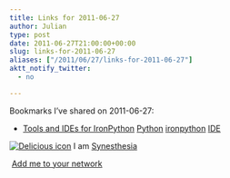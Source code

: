 ```yaml
---
title: Links for 2011-06-27
author: Julian
type: post
date: 2011-06-27T21:00:00+00:00
slug: links-for-2011-06-27 
aliases: ["/2011/06/27/links-for-2011-06-27"]
aktt_notify_twitter:
  - no

---
```

Bookmarks I&#8217;ve shared on 2011-06-27:

  * [Tools and IDEs for IronPython][1] 
    [Python][2] [ironpython][3] [IDE][4] </li> </ul> 
    
    <p class="deliciouslink">
      <a href="https://del.icio.us/synesthesia" title="See all my bookmarks on del.icio.us"><img src="https://www.synesthesia.co.uk/images/deliciousicon.jpg" alt="Delicious icon" /></a>&nbsp;I am <a href="https://del.icio.us/synesthesia" title="See all my bookmarks on del.icio.us">Synesthesia</a>
    </p>
    
    <p class="deliciouslink">
      <a href="https://del.icio.us/network?add=synesthesia" title="Add me to your del.icio.us network"><img src="https://www.synesthesia.co.uk/images/add.gif" alt="" /></a>&nbsp;<a href="https://del.icio.us/network?add=synesthesia" title="Add me to your del.icio.us network">Add me to your network</a>
    </p>

 [1]: https://www.voidspace.org.uk/ironpython/tools-and-ides.shtml
 [2]: https://www.delicious.com/synesthesia/Python
 [3]: https://www.delicious.com/synesthesia/ironpython
 [4]: https://www.delicious.com/synesthesia/IDE